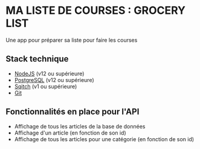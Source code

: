 # MA LISTE DE COURSES : GROCERY LIST

Une app pour préparer sa liste pour faire les courses

## Stack technique

- [NodeJS](https://nodejs.org/en/download/) (v12 ou supérieure)
- [PostgreSQL](https://www.postgresql.org/download/) (v12 ou supérieure)
- [Sqitch](https://sqitch.org/download/) (v1 ou supérieure)
- [Git](https://git-scm.com/downloads)

## Fonctionnalités en place pour l'API

- Affichage de tous les articles de la base de données
- Affichage d'un article (en fonction de son id)
- Affichage de tous les articles pour une catégorie (en fonction de son id)